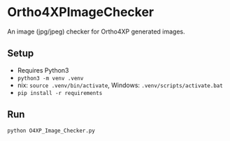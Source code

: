 # Ortho4XPImageChecker
An image (jpg/jpeg) checker for Ortho4XP generated images.

## Setup

* Requires Python3
* `python3 -m venv .venv`
* nix: `source .venv/bin/activate`, Windows: `.venv/scripts/activate.bat`
* `pip install -r requirements`

## Run

```
python O4XP_Image_Checker.py
```

